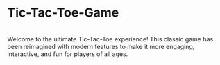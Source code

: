 # Tic-Tac-Toe-Game
<br>
Welcome to the ultimate Tic-Tac-Toe experience! This classic game has been reimagined with modern features to make it more engaging, interactive, and fun for players of all ages.
